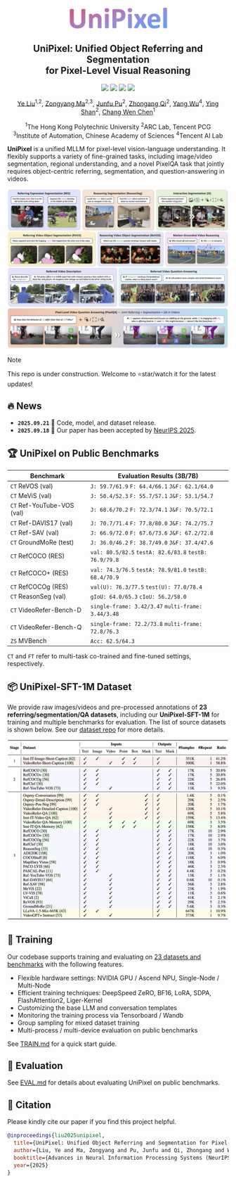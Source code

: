 <p align="center">
  <img width="225" src=".github/logo.png">
</p>

<h2 align="center">UniPixel: Unified Object Referring and Segmentation<br>for Pixel-Level Visual Reasoning</h2>

<p align="center">
  <a href="https://yeliu.dev/lib/files/UniPixel_NeurIPS2025.pdf" target="_blank"><img src="https://img.shields.io/badge/Paper-Link-blue"></a>
  <a href="https://polyu-chenlab.github.io/unipixel/" target="_blank"><img src="https://img.shields.io/badge/Project-Page-brightgreen"></a>
  <a href="https://huggingface.co/collections/PolyU-ChenLab/unipixel-68cf7137013455e5b15962e8" target="_blank"><img src="https://img.shields.io/badge/%F0%9F%A4%97%20Hugging%20Face-Model-blue"></a>
  <a href="https://huggingface.co/datasets/PolyU-ChenLab/UniPixel-SFT-1M" target="_blank"><img src="https://img.shields.io/badge/%F0%9F%A4%97%20Hugging%20Face-Dataset-orange"></a>
</p>

<p align="center">
  <a href="https://yeliu.dev/">Ye Liu</a><sup>1,2</sup>, <a href="https://scholar.google.com/citations?user=qtdueToAAAAJ">Zongyang Ma</a><sup>2,3</sup>, <a href="https://pujunfu.github.io/">Junfu Pu</a><sup>2</sup>, <a href="https://zhongangqi.github.io/">Zhongang Qi</a><sup>2</sup>, <a href="https://scholar.google.com/citations?user=T-HaQ84AAAAJ">Yang Wu</a><sup>4</sup>, <a href="https://scholar.google.com/citations?user=4oXBp9UAAAAJ">Ying Shan</a><sup>2</sup>, <a href="https://web.comp.polyu.edu.hk/chencw/">Chang Wen Chen</a><sup>1</sup>
  <p align="center"><sup>1</sup>The Hong Kong Polytechnic University <sup>2</sup>ARC Lab, Tencent PCG<br/><sup>3</sup>Institute of Automation, Chinese Academy of Sciences <sup>4</sup>Tencent AI Lab</p>
</p>

**UniPixel** is a unified MLLM for pixel-level vision-language understanding. It flexibly supports a variety of fine-grained tasks, including image/video segmentation, regional understanding, and a novel PixelQA task that jointly requires object-centric referring, segmentation, and question-answering in videos.

<p align="center"><img width="750" src=".github/method.jpg"></p>

> [!NOTE]
> This repo is under construction. Welcome to ⭐️star/watch it for the latest updates!

## 🔥 News

- **`2025.09.21`** 🔮 Code, model, and dataset release.
- **`2025.09.18`** 🎉 Our paper has been accepted by [NeurIPS 2025](https://nips.cc/).

## 🏆 UniPixel on Public Benchmarks

| Benchmark                         | Evaluation Results (3B/7B)                              |
|-----------------------------------|---------------------------------------------------------|
| `CT` ReVOS (val)               | `J: 59.7/61.9` `F: 64.4/66.1` `J&F: 62.1/64.0`             |
| `CT` MeViS (val)               | `J: 50.4/52.3` `F: 55.7/57.1` `J&F: 53.1/54.7`             |
| `CT` Ref-YouTube-VOS (val)     | `J: 68.6/70.2` `F: 72.3/74.1` `J&F: 70.5/72.1`             |
| `CT` Ref-DAVIS17 (val)         | `J: 70.7/71.4` `F: 77.8/80.0` `J&F: 74.2/75.7`             |
| `CT` Ref-SAV (val)             | `J: 66.9/72.0` `F: 67.6/73.6` `J&F: 67.2/72.8`             |
| `CT` GroundMoRe (test)         | `J: 36.0/46.2` `F: 38.7/49.0` `J&F: 37.4/47.6`             |
| `CT` RefCOCO (RES)             | `val: 80.5/82.5` `testA: 82.6/83.8` `testB: 76.9/79.8`     |
| `CT` RefCOCO+ (RES)            | `val: 74.3/76.5` `testA: 78.9/81.0` `testB: 68.4/70.9`     |
| `CT` RefCOCOg (RES)            | `val(U): 76.3/77.5` `test(U): 77.0/78.4`                   |
| `CT` ReasonSeg (val)           | `gIoU: 64.0/65.3` `cIoU: 56.2/58.0`                        |
| `CT` VideoRefer-Bench-D        | `single-frame: 3.42/3.47` `multi-frame: 3.44/3.48`         |
| `CT` VideoRefer-Bench-Q        | `single-frame: 72.2/73.8` `multi-frame: 72.8/76.3`         |
| `ZS` MVBench                   | `Acc: 62.5/64.3`                                           |

`CT` and `FT` refer to multi-task co-trained and fine-tuned settings, respectively.

## 📦 UniPixel-SFT-1M Dataset

We provide raw images/videos and pre-processed annotations of **23 referring/segmentation/QA datasets**, including our **UniPixel-SFT-1M** for training and multiple benchmarks for evaluation. The list of source datasets is shown below. See our [dataset repo](https://huggingface.co/datasets/PolyU-ChenLab/UniPixel-SFT-1M) for more details.

<p align="center"><img width="650" src=".github/dataset.png"></p>

## 🚀 Training

Our codebase supports training and evaluating on [23 datasets and benchmarks](https://github.com/PolyU-ChenLab/UniPixel/blob/main/unipixel/dataset/sub_classes) with the following features.

- Flexible hardware settings: NVIDIA GPU / Ascend NPU, Single-Node / Multi-Node
- Efficient training techniques: DeepSpeed ZeRO, BF16, LoRA, SDPA, FlashAttention2, Liger-Kernel
- Customizing the base LLM and conversation templates
- Monitoring the training process via Tensorboard / Wandb
- Group sampling for mixed dataset training
- Multi-process / multi-device evaluation on public benchmarks

See [TRAIN.md](/docs/TRAIN.md) for a quick start guide.

## 🔮 Evaluation

See [EVAL.md](/docs/EVAL.md) for details about evaluating UniPixel on public benchmarks.

## 📖 Citation

Please kindly cite our paper if you find this project helpful.

```bibtex
@inproceedings{liu2025unipixel,
  title={UniPixel: Unified Object Referring and Segmentation for Pixel-Level Visual Reasoning},
  author={Liu, Ye and Ma, Zongyang and Pu, Junfu and Qi, Zhongang and Wu, Yang and Ying, Shan and Chen, Chang Wen},
  booktitle={Advances in Neural Information Processing Systems (NeurIPS)},
  year={2025}
}
```

